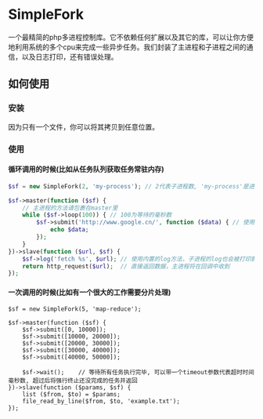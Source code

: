 # SimpleFork

一个最精简的php多进程控制库。它不依赖任何扩展以及其它的库，可以让你方便地利用系统的多个cpu来完成一些异步任务。我们封装了主进程和子进程之间的通信，以及日志打印，还有错误处理。

## 如何使用

### 安装

因为只有一个文件，你可以将其拷贝到任意位置。

### 使用

#### 循环调用的时候(比如从任务队列获取任务常驻内存)

```php
$sf = new SimpleFork(2, 'my-process'); // 2代表子进程数, 'my-process'是进程的名字

$sf->master(function ($sf) {
    // 主进程的方法请包裹在master里
    while ($sf->loop(100)) { // 100为等待的毫秒数
        $sf->submit('http://www.google.cn/', function ($data) { // 使用submit方法将其提交到一个空闲的进程，如果没有空闲的，系统会自动等待
            echo $data;
        });
    }
})->slave(function ($url, $sf) {
    $sf->log('fetch %s', $url); // 使用内置的log方法，子进程的log也会被打印到主进程里
    return http_request($url);  // 直接返回数据，主进程将在回调中收到
});
```

#### 一次调用的时候(比如有一个很大的工作需要分片处理)

```
$sf = new SimpleFork(5, 'map-reduce');

$sf->master(function ($sf) {
    $sf->submit([0, 10000]);
    $sf->submit([10000, 20000]);
    $sf->submit([20000, 30000]);
    $sf->submit([30000, 40000]);
    $sf->submit([40000, 50000]);

    $sf->wait();    // 等待所有任务执行完毕, 可以带一个timeout参数代表超时时间毫秒数, 超过后将强行终止还没完成的任务并返回
})->slave(function ($params, $sf) {
    list ($from, $to) = $params;
    file_read_by_line($from, $to, 'example.txt');
});
```
